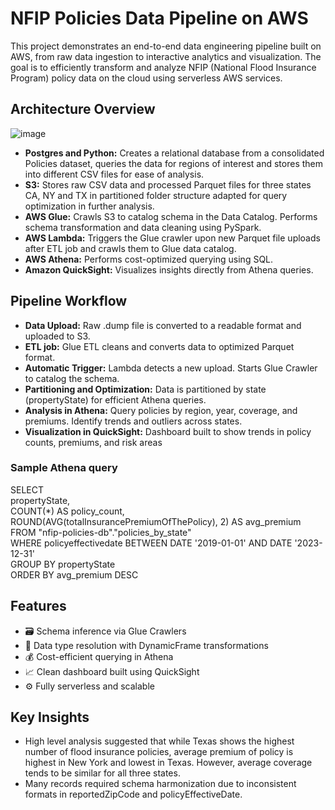 # NFIP Policies Data Pipeline on AWS
This project demonstrates an end-to-end data engineering pipeline built on AWS, from raw data ingestion to interactive analytics and visualization. The goal is to efficiently transform and analyze NFIP (National Flood Insurance Program) policy data on the cloud using serverless AWS services.

##  Architecture Overview
![image](https://github.com/user-attachments/assets/912c8f7b-6dca-439d-9dcf-20eae0ba0fbe)
+ **Postgres and Python:** Creates a relational database from a consolidated Policies dataset, queries the data for regions of interest and stores them into different CSV files for ease of analysis.
+ **S3:** Stores raw CSV data and processed Parquet files for three states CA, NY and TX in partitioned folder structure adapted for query optimization in further analysis.
+ **AWS Glue:** Crawls S3 to catalog schema in the Data Catalog. Performs schema transformation and data cleaning using PySpark.
+ **AWS Lambda:** Triggers the Glue crawler upon new Parquet file uploads after ETL job and crawls them to Glue data catalog.
+ **AWS Athena:** Performs cost-optimized querying using SQL.
+ **Amazon QuickSight:** Visualizes insights directly from Athena queries.

## Pipeline Workflow
+ **Data Upload:**  Raw .dump file is converted to a readable format and uploaded to S3.
+ **ETL job:**  Glue ETL cleans and converts data to optimized Parquet format.
+ **Automatic Trigger:**  Lambda detects a new upload. Starts Glue Crawler to catalog the schema.
+ **Partitioning and Optimization:**  Data is partitioned by state (propertyState) for efficient Athena queries.
+ **Analysis in Athena:**  Query policies by region, year, coverage, and premiums. Identify trends and outliers across states.
+ **Visualization in QuickSight:**  Dashboard built to show trends in policy counts, premiums, and risk areas
### Sample Athena query
SELECT   
  propertyState,  
  COUNT(*) AS policy_count,  
  ROUND(AVG(totalInsurancePremiumOfThePolicy), 2) AS avg_premium  
FROM "nfip-policies-db"."policies_by_state"  
WHERE policyeffectivedate BETWEEN DATE '2019-01-01' AND DATE '2023-12-31'  
GROUP BY propertyState  
ORDER BY avg_premium DESC

 ## Features
+ 🗃️ Schema inference via Glue Crawlers
+ 🧼 Data type resolution with DynamicFrame transformations
+ 💰 Cost-efficient querying in Athena
+ 📈 Clean dashboard built using QuickSight
+ ⚙️ Fully serverless and scalable

##  Key Insights
+ High level analysis suggested that while Texas shows the highest number of flood insurance policies, average premium of policy is highest in New York and lowest in Texas. However, average coverage tends to be similar for all three states.
+ Many records required schema harmonization due to inconsistent formats in reportedZipCode and policyEffectiveDate.
